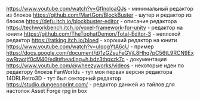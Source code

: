 ﻿https://www.youtube.com/watch?v=GfInoloaQJs - минимальный редактор из блоков
https://github.com/MartGon/BlockBuster - шутер и редактор из блоков
	https://defu.itch.io/blockbuster-editor - описание редактора
https://techworkbench.itch.io/voxel-framework-for-unity - редактор на юнити
https://github.com/TheTophatDemon/Total-Editor-3 - неплохой редактор
https://ratking.itch.io/bloed - хороший редактор на юнити
	https://www.youtube.com/watch?v=uIqogYtA6cU - пример
	https://docs.google.com/document/d/1zGZsuFeGVjL8Hhq7pC56tL9RCN9ExowRraotjf0cM40/edit#heading=h.bdz3thpxzk7c - документация
https://www.youtube.com/@wheezyworks/videos - некоторые идеи по редактору блоков
FanWorlds - тут моя первая версия редактора
14DRLRetro3D - тут был секторный редактор
https://studio.dungeonprint.com/ - редактор данжей из тайлов для настолок
Asset Forge
rpg in box